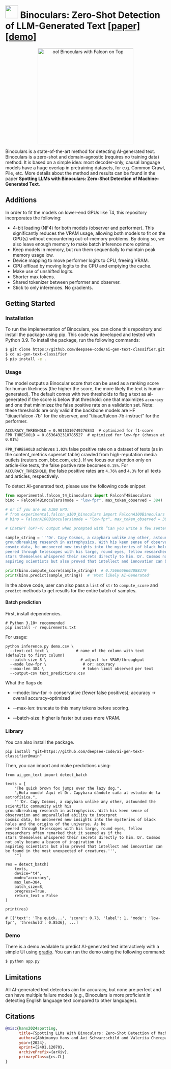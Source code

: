 # <img src="./assets/bino-logo.svg" width=40 style="padding-top: 0px"/>  Binoculars: Zero-Shot Detection of LLM-Generated Text [[paper]](https://arxiv.org/abs/2401.12070)[[demo]](https://huggingface.co/spaces/tomg-group-umd/Binoculars)

<p align="center">
  <img src="assets/binoculars.jpg" width="300" height="300" alt="ool Binoculars with Falcon on Top">
</p>

Binoculars is a state-of-the-art method for detecting AI-generated text. Binoculars is a
zero-shot and domain-agnostic (requires no training data) method. It is based on a simple idea: most
decoder-only, causal language models have a huge overlap in pretraining datasets, for e.g. Common Crawl, Pile, etc.
More details about the method and results can be found in the paper **Spotting LLMs with Binoculars: Zero-Shot
Detection of Machine-Generated Text**.

## Additions

In order to fit the models on lower-end GPUs like T4, this repository incorporates the following:

- 4-bit loading (NF4) for both models (observer and performer). This significantly reduces the VRAM usage, allowing both models to fit on the GPU(s) without encountering out-of-memory problems. By doing so, we also leave enough memory to make batch inference more optimal.
- Keep models in memory, but run them sequentially to maintain peak memory usage low.
- Device mapping to move performer logits to CPU, freeing VRAM.
- CPU offload by moving logits to the CPU and emptying the cache. 
- Make use of unshifted logits.
- Shorter max tokens.
- Shared tokenizer between performer and observer.
- Stick to only inferences. No gradients.

## Getting Started

### Installation

To run the implementation of Binoculars, you can clone this repository and install the package using pip. This code was developed and tested with Python 3.9. To install the package, run the
following commands:

```bash
$ git clone https://github.com/deepsee-code/ai-gen-text-classifier.git
$ cd ai-gen-text-classifier
$ pip install -e .
```



### Usage

The model outputs a Binocular score that can be used as a ranking score for human likeliness (the higher the score, the more likely the text is human-generated). The default comes with two thresholds to flag a text as ai-generated if the score is below that threshold: one that maximizes `accuracy` and one that minimizez the false positive rate on a validation set. Note: these thresholds are only valid if the backbone models are HF "tiiuae/falcon-7b" for the observer, and "tiiuae/falcon-7b-instruct" for the performer. 

```
ACCURACY_THRESHOLD = 0.9015310749276843  # optimized for f1-score
FPR_THRESHOLD = 0.8536432310785527  # optimized for low-fpr (chosen at 0.01%)
```

`FPR_THRESHOLD` achieves `1.02%` false positive rate on a dataset of texts (as in the content_metrics superset table) crawled from high-reputation media outlets (reuters.com, bbc.com, etc.). If we focus our attention only on article-like texts, the false postive rate becomes `0.15%`. For `ACCURACY_THRESHOLD`, the false positive rates are `4.76%` and `4.3%` for all texts and articles, respectively.


To detect AI-generated text, please use the following code snippet

```python
from experimental.falcon_t4_binoculars import FalconT4Binoculars
bino = FalconT4Binoculars(mode = "low-fpr", max_token_observed = 384)

# or if you are on A100 GPU:
# from experimental.falcon_a100_binoculars import FalconA100Binoculars
# bino = FalconA100Binoculars(mode = "low-fpr", max_token_observed = 384)

# ChatGPT (GPT-4) output when prompted with “Can you write a few sentences about a capybara that is an astrophysicist?"

sample_string = '''Dr. Capy Cosmos, a capybara unlike any other, astounded the scientific community with his 
groundbreaking research in astrophysics. With his keen sense of observation and unparalleled ability to interpret 
cosmic data, he uncovered new insights into the mysteries of black holes and the origins of the universe. As he 
peered through telescopes with his large, round eyes, fellow researchers often remarked that it seemed as if the 
stars themselves whispered their secrets directly to him. Dr. Cosmos not only became a beacon of inspiration to 
aspiring scientists but also proved that intellect and innovation can be found in the most unexpected of creatures.'''

print(bino.compute_score(sample_string))  # 0.7566666603088379
print(bino.predict(sample_string))  # 'Most likely AI-Generated'
```

In the above code, user can also pass a `list` of `str` to `compute_score` and `predict` methods to get results for
the entire batch of samples.

#### Batch prediction

First, install dependencies.

```
# Python 3.10+ recommended
pip install -r requirements.txt
```

For usage:

```
python inference.py demo.csv \
  --text-col text \            # name of the column with text (defaults to first column)
  --batch-size 8 \               # adjust for VRAM/throughput
  --mode low-fpr \                # or: accuracy
  --max-len 384 \                 # token limit observed per text
  --output-csv text_predictions.csv
```

What the flags do

- --mode: low-fpr → conservative (fewer false positives); accuracy → overall accuracy-optimized

- --max-len: truncate to this many tokens before scoring.

- --batch-size: higher is faster but uses more VRAM.

### Library

You can also install the package.

```
pip install "git+https://github.com/deepsee-code/ai-gen-text-classifier@main"
```

Then, you can import and make predictions using:

```
from ai_gen_text import detect_batch

texts = [
    "The quick brown fox jumps over the lazy dog.",
    "¡Hola mundo! Aquí el Dr. Capybara dándole caña al estudio de la astrofísica.",
    '''Dr. Capy Cosmos, a capybara unlike any other, astounded the scientific community with his
groundbreaking research in astrophysics. With his keen sense of observation and unparalleled ability to interpret
cosmic data, he uncovered new insights into the mysteries of black holes and the origins of the universe. As he
peered through telescopes with his large, round eyes, fellow researchers often remarked that it seemed as if the
stars themselves whispered their secrets directly to him. Dr. Cosmos not only became a beacon of inspiration to
aspiring scientists but also proved that intellect and innovation can be found in the most unexpected of creatures.''',
    ""]

res = detect_batch(
    texts,
    device="t4",
    mode="accuracy",
    max_len=384,
    batch_size=8,  
    progress=True,
    return_text = False
)

print(res)

# [{'text': 'The quick...', 'score': 0.73, 'label': 1, 'mode': 'low-fpr', 'threshold': 0.8536}, ...]
```


### Demo

There is a demo available to predict AI-generated text interactively with a simple UI
using [gradio](https://github.com/gradio-app/gradio). You can run the demo using the following command:

```bash
$ python app.py
```

## Limitations

All AI-generated text detectors aim for accuracy, but none are perfect and can have multiple failure modes (e.g.,
Binoculars is more proficient in detecting English language text compared to other languages).

## Citations

```bibtex
@misc{hans2024spotting,
      title={Spotting LLMs With Binoculars: Zero-Shot Detection of Machine-Generated Text}, 
      author={Abhimanyu Hans and Avi Schwarzschild and Valeriia Cherepanova and Hamid Kazemi and Aniruddha Saha and Micah Goldblum and Jonas Geiping and Tom Goldstein},
      year={2024},
      eprint={2401.12070},
      archivePrefix={arXiv},
      primaryClass={cs.CL}
}
```


